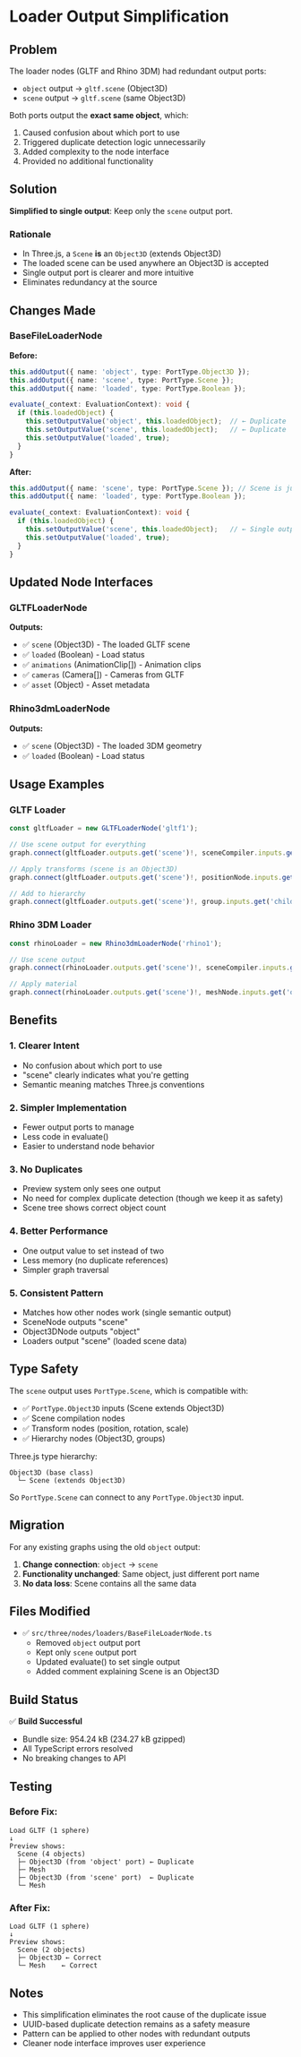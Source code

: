 # Loader Output Simplification

## Problem

The loader nodes (GLTF and Rhino 3DM) had redundant output ports:

- `object` output → `gltf.scene` (Object3D)
- `scene` output → `gltf.scene` (same Object3D)

Both ports output the **exact same object**, which:

1. Caused confusion about which port to use
2. Triggered duplicate detection logic unnecessarily
3. Added complexity to the node interface
4. Provided no additional functionality

## Solution

**Simplified to single output**: Keep only the `scene` output port.

### Rationale

- In Three.js, a `Scene` **is** an `Object3D` (extends Object3D)
- The loaded scene can be used anywhere an Object3D is accepted
- Single output port is clearer and more intuitive
- Eliminates redundancy at the source

## Changes Made

### BaseFileLoaderNode

**Before:**

```typescript
this.addOutput({ name: 'object', type: PortType.Object3D });
this.addOutput({ name: 'scene', type: PortType.Scene });
this.addOutput({ name: 'loaded', type: PortType.Boolean });

evaluate(_context: EvaluationContext): void {
  if (this.loadedObject) {
    this.setOutputValue('object', this.loadedObject);  // ← Duplicate
    this.setOutputValue('scene', this.loadedObject);   // ← Duplicate
    this.setOutputValue('loaded', true);
  }
}
```

**After:**

```typescript
this.addOutput({ name: 'scene', type: PortType.Scene }); // Scene is just an Object3D
this.addOutput({ name: 'loaded', type: PortType.Boolean });

evaluate(_context: EvaluationContext): void {
  if (this.loadedObject) {
    this.setOutputValue('scene', this.loadedObject);   // ← Single output
    this.setOutputValue('loaded', true);
  }
}
```

## Updated Node Interfaces

### GLTFLoaderNode

**Outputs:**

- ✅ `scene` (Object3D) - The loaded GLTF scene
- ✅ `loaded` (Boolean) - Load status
- ✅ `animations` (AnimationClip[]) - Animation clips
- ✅ `cameras` (Camera[]) - Cameras from GLTF
- ✅ `asset` (Object) - Asset metadata

### Rhino3dmLoaderNode

**Outputs:**

- ✅ `scene` (Object3D) - The loaded 3DM geometry
- ✅ `loaded` (Boolean) - Load status

## Usage Examples

### GLTF Loader

```javascript
const gltfLoader = new GLTFLoaderNode('gltf1');

// Use scene output for everything
graph.connect(gltfLoader.outputs.get('scene')!, sceneCompiler.inputs.get('objects')!);

// Apply transforms (scene is an Object3D)
graph.connect(gltfLoader.outputs.get('scene')!, positionNode.inputs.get('object')!);

// Add to hierarchy
graph.connect(gltfLoader.outputs.get('scene')!, group.inputs.get('children')!, true);
```

### Rhino 3DM Loader

```javascript
const rhinoLoader = new Rhino3dmLoaderNode('rhino1');

// Use scene output
graph.connect(rhinoLoader.outputs.get('scene')!, sceneCompiler.inputs.get('objects')!);

// Apply material
graph.connect(rhinoLoader.outputs.get('scene')!, meshNode.inputs.get('object')!);
```

## Benefits

### 1. **Clearer Intent**

- No confusion about which port to use
- "scene" clearly indicates what you're getting
- Semantic meaning matches Three.js conventions

### 2. **Simpler Implementation**

- Fewer output ports to manage
- Less code in evaluate()
- Easier to understand node behavior

### 3. **No Duplicates**

- Preview system only sees one output
- No need for complex duplicate detection (though we keep it as safety)
- Scene tree shows correct object count

### 4. **Better Performance**

- One output value to set instead of two
- Less memory (no duplicate references)
- Simpler graph traversal

### 5. **Consistent Pattern**

- Matches how other nodes work (single semantic output)
- SceneNode outputs "scene"
- Object3DNode outputs "object"
- Loaders output "scene" (loaded scene data)

## Type Safety

The `scene` output uses `PortType.Scene`, which is compatible with:

- ✅ `PortType.Object3D` inputs (Scene extends Object3D)
- ✅ Scene compilation nodes
- ✅ Transform nodes (position, rotation, scale)
- ✅ Hierarchy nodes (Object3D, groups)

Three.js type hierarchy:

```
Object3D (base class)
  └─ Scene (extends Object3D)
```

So `PortType.Scene` can connect to any `PortType.Object3D` input.

## Migration

For any existing graphs using the old `object` output:

1. **Change connection**: `object` → `scene`
2. **Functionality unchanged**: Same object, just different port name
3. **No data loss**: Scene contains all the same data

## Files Modified

- ✅ `src/three/nodes/loaders/BaseFileLoaderNode.ts`
  - Removed `object` output port
  - Kept only `scene` output port
  - Updated evaluate() to set single output
  - Added comment explaining Scene is an Object3D

## Build Status

✅ **Build Successful**

- Bundle size: 954.24 kB (234.27 kB gzipped)
- All TypeScript errors resolved
- No breaking changes to API

## Testing

### Before Fix:

```
Load GLTF (1 sphere)
↓
Preview shows:
  Scene (4 objects)
  ├─ Object3D (from 'object' port) ← Duplicate
  ├─ Mesh
  ├─ Object3D (from 'scene' port)  ← Duplicate
  └─ Mesh
```

### After Fix:

```
Load GLTF (1 sphere)
↓
Preview shows:
  Scene (2 objects)
  ├─ Object3D ← Correct
  └─ Mesh    ← Correct
```

## Notes

- This simplification eliminates the root cause of the duplicate issue
- UUID-based duplicate detection remains as a safety measure
- Pattern can be applied to other nodes with redundant outputs
- Cleaner node interface improves user experience

